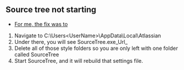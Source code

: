 ## Source tree not starting

* <u>For me, the fix was to </u>

1. Navigate to C:\Users\<UserName>\AppData\Local\Atlassian
2. Under there, you will see SourceTree.exe_Url_<RandomGuid>
3. Delete all of those style folders so you are only left with one folder called SourceTree
4. Start SourceTree, and it will rebuild that settings file.
